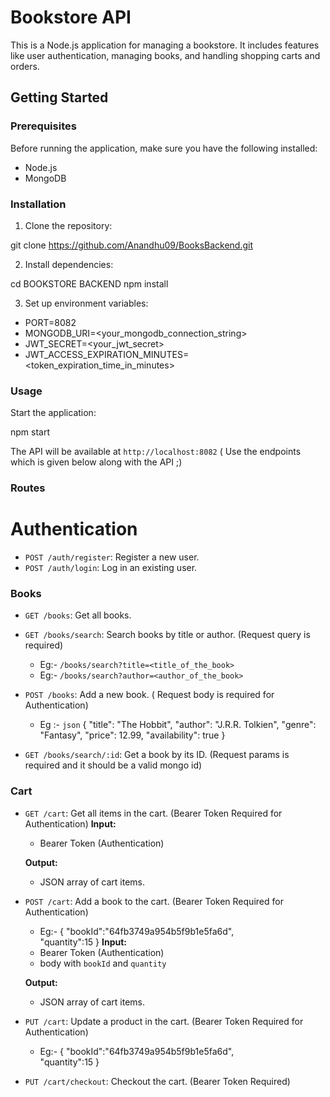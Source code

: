# Bookstore API

This is a Node.js application for managing a bookstore. It includes features like user authentication, managing books, and handling shopping carts and orders.

## Getting Started

### Prerequisites

Before running the application, make sure you have the following installed:

- Node.js
- MongoDB

### Installation

1. Clone the repository:

git clone https://github.com/Anandhu09/BooksBackend.git

2. Install dependencies:

cd BOOKSTORE BACKEND
npm install

3. Set up environment variables:

- PORT=8082
- MONGODB_URI=<your_mongodb_connection_string>
- JWT_SECRET=<your_jwt_secret>
- JWT_ACCESS_EXPIRATION_MINUTES=<token_expiration_time_in_minutes>

### Usage

Start the application:

npm start

The API will be available at `http://localhost:8082` ( Use the endpoints which is given below along with the API ;)

### Routes

# Authentication

- `POST /auth/register`: Register a new user.
- `POST /auth/login`: Log in an existing user.

### Books

- `GET /books`: Get all books.
- `GET /books/search`: Search books by title or author. (Request query is required)
  - Eg:- `/books/search?title=<title_of_the_book>`
  - Eg:- `/books/search?author=<author_of_the_book>`
- `POST /books`: Add a new book. ( Request body is required for Authentication)

  - Eg :- `json`
    {
    "title": "The Hobbit",
    "author": "J.R.R. Tolkien",
    "genre": "Fantasy",
    "price": 12.99,
    "availability": true
    }

- `GET /books/search/:id`: Get a book by its ID. (Request params is required and it should be a valid mongo id)

### Cart

- `GET /cart`: Get all items in the cart. (Bearer Token Required for Authentication)
**Input:**
  - Bearer Token (Authentication)

  **Output:**
  - JSON array of cart items.

- `POST /cart`: Add a book to the cart. (Bearer Token Required for Authentication)

  - Eg:-
    {
    "bookId":"64fb3749a954b5f9b1e5fa6d",  
    "quantity":15
    }
    **Input:**
  - Bearer Token (Authentication)
  - body with `bookId` and `quantity`

  **Output:**
  - JSON array of cart items.

- `PUT /cart`: Update a product in the cart. (Bearer Token Required for Authentication)

  - Eg:-
    {
    "bookId":"64fb3749a954b5f9b1e5fa6d",  
    "quantity":15
    }

- `PUT /cart/checkout`: Checkout the cart. (Bearer Token Required)
